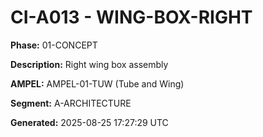 # CI-A013 - WING-BOX-RIGHT

**Phase:** 01-CONCEPT

**Description:** Right wing box assembly

**AMPEL:** AMPEL-01-TUW (Tube and Wing)

**Segment:** A-ARCHITECTURE

**Generated:** 2025-08-25 17:27:29 UTC
